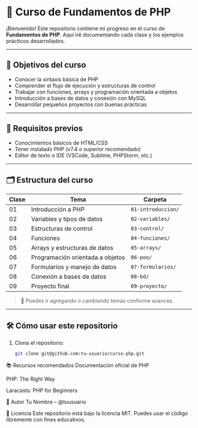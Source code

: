 # 📘 Curso de Fundamentos de PHP

¡Bienvenido! Este repositorio contiene mi progreso en el curso de **Fundamentos de PHP**. Aquí iré documentando cada clase y los ejemplos prácticos desarrollados.

---

## 📌 Objetivos del curso

- Conocer la sintaxis básica de PHP
- Comprender el flujo de ejecución y estructuras de control
- Trabajar con funciones, arrays y programación orientada a objetos
- Introducción a bases de datos y conexión con MySQL
- Desarrollar pequeños proyectos con buenas prácticas

---

## 🧠 Requisitos previos

- Conocimientos básicos de HTML/CSS
- Tener instalado PHP (v7.4 o superior recomendado)
- Editor de texto o IDE (VSCode, Sublime, PHPStorm, etc.)

---

## 🗂️ Estructura del curso

| Clase | Tema                             | Carpeta             |
|-------|----------------------------------|---------------------|
| 01    | Introducción a PHP               | `01-introduccion/`  |
| 02    | Variables y tipos de datos       | `02-variables/`     |
| 03    | Estructuras de control           | `03-control/`       |
| 04    | Funciones                        | `04-funciones/`     |
| 05    | Arrays y estructuras de datos    | `05-arrays/`        |
| 06    | Programación orientada a objetos | `06-poo/`           |
| 07    | Formularios y manejo de datos    | `07-formularios/`   |
| 08    | Conexión a bases de datos        | `08-bd/`            |
| 09    | Proyecto final                   | `09-proyecto/`      |

> 📌 Puedes ir agregando o cambiando temas conforme avances.

---

## 🛠️ Cómo usar este repositorio

1. Clona el repositorio:
   ```bash
   git clone git@github.com:tu-usuario/curso-php.git


📚 Recursos recomendados
Documentación oficial de PHP

PHP: The Right Way

Laracasts: PHP for Beginners


🚀 Autor
Tu Nombre – @tuusuario

📄 Licencia
Este repositorio está bajo la licencia MIT. Puedes usar el código libremente con fines educativos.